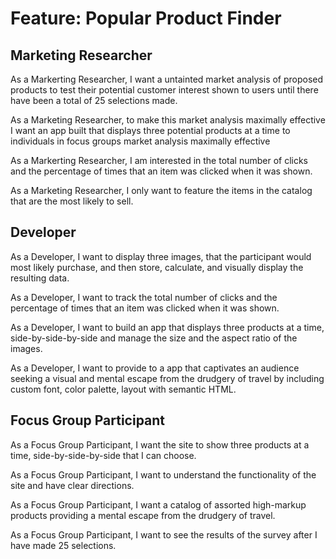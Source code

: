 # Feature: Popular Product Finder

## Marketing Researcher
As a Markerting Researcher, I want a untainted market analysis of proposed products to test their potential customer interest shown to users until there have been a total of 25 selections made.

As a Marketing Researcher, to make this market analysis maximally effective I want an app built that displays three potential products at a time to individuals in focus groups market analysis maximally effective

As a Markerting Researcher, I am interested in the total number of clicks and the percentage of times that an item was clicked when it was shown.

As a Marketing Researcher, I only want to feature the items in the catalog that are the most likely to sell.

## Developer
As a Developer, I want to display three images, that the participant would most likely purchase, and then store, calculate, and visually display the resulting data.

As a Developer, I want to track the total number of clicks and the percentage of times that an item was clicked when it was shown.

As a Developer, I want to build an app that displays three products at a time, side-by-side-by-side and manage the size and the aspect ratio of the images.

As a Developer, I want to provide to a app that captivates an audience seeking a visual and mental escape from the drudgery of travel by including custom font, color palette, layout with semantic HTML.

## Focus Group Participant
As a Focus Group Participant, I want the site to show three products at a time, side-by-side-by-side that I can choose.

As a Focus Group Participant, I want to understand the functionality of the site and have clear directions.

As a Focus Group Participant, I want a catalog of assorted high-markup products providing a mental escape from the drudgery of travel.

As a Focus Group Participant, I want to see the results of the survey after I have made 25 selections.